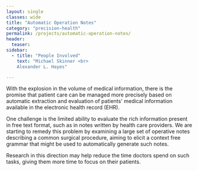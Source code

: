 ```yaml
---
layout: single
classes: wide
title: "Automatic Operation Notes"
category: "precision-health"
permalink: /projects/automatic-operation-notes/
header:
  teaser:
sidebar:
  - title: "People Involved"
    text: "Michael Skinner <br>
    Alexander L. Hayes"

---
```



With the explosion in the volume of medical information, there is the promise that patient care can be managed more precisely based on automatic extraction and evaluation of patients' medical information available in the electronic health record (EHR).

One challenge is the limited ability to evaluate the rich information present in free text format, such as in notes written by health care providers.  We are starting to remedy this problem by examining a large set of operative notes describing a common surgical procedure, aiming to elicit a context free grammar that might be used to automatically generate such notes.

Research in this direction may help reduce the time doctors spend on such tasks, giving them more time to focus on their patients.
